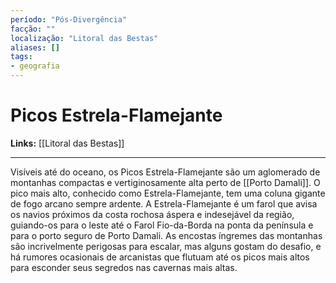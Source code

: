```yaml
---
período: "Pós-Divergência"
facção: ""
localização: "Litoral das Bestas"
aliases: []
tags:
- geografia
---
```


# **Picos Estrela-Flamejante**

**Links:** [[Litoral das Bestas]]

---
Visíveis até do oceano, os Picos Estrela-Flamejante são um aglomerado de montanhas compactas e vertiginosamente alta perto de [[Porto Damali]]. O pico mais alto, conhecido como Estrela-Flamejante, tem uma coluna gigante de fogo arcano sempre ardente. A Estrela-Flamejante é um farol que avisa os navios próximos da costa rochosa áspera e indesejável da região, guiando-os para o leste até o Farol Fio-da-Borda na ponta da península e para o porto seguro de Porto Damali. As encostas íngremes das montanhas são incrivelmente perigosas para escalar, mas alguns gostam do desafio, e há rumores ocasionais de arcanistas que flutuam até os picos mais altos para esconder seus segredos nas cavernas mais altas.